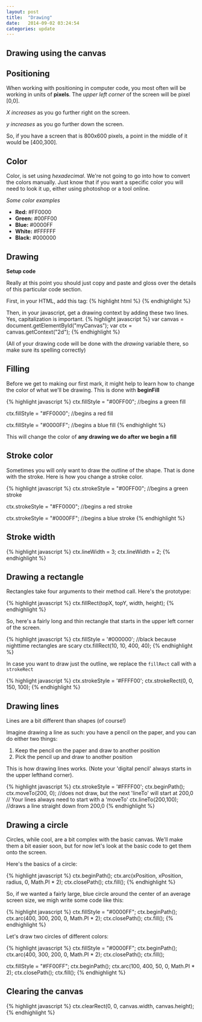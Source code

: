 ```yaml
---
layout: post
title:  "Drawing"
date:   2014-09-02 03:24:54
categories: update
---
```


Drawing using the canvas
-------------------------


Positioning
--------------------------

When working with positioning in computer code, you most often will be working in units of **pixels**. The *upper left corner* of the screen will be pixel [0,0].

*X increases* as you go further right on the screen.

*y increases* as you go further down the screen.

So, if you have a screen that is 800x600 pixels, a point in the middle of it would be [400,300].

Color
-----------------------------

Color, is set using *hexadecimal*. We're not going to go into how to convert the colors manually. Just know that if you want a specific color you will need to look it up, either using photoshop or a tool online.

*Some color examples*

- **Red:** #FF0000
- **Green:** #00FF00
- **Blue:** #0000FF
- **White:** #FFFFFF
- **Black:** #000000

Drawing
------------------------------

**Setup code**

Really at this point you should just copy and paste and gloss over the details of this particular code section.

First, in your HTML, add this tag:
{% highlight html %}
<canvas id="myCanvas" width="800" height="600"></canvas>
{% endhighlight %}


Then, in your javascript, get a drawing context by adding these two lines. Yes, capitalization is important.
{% highlight javascript %}
var canvas = document.getElementById("myCanvas");
var ctx = canvas.getContext("2d");
{% endhighlight %}

(All of your drawing code will be done with the *drawing* variable there, so make sure its spelling correctly)


Filling
---------------------------

Before we get to making our first mark, it might help to learn how to change the color of what we'll be drawing. This is done with **beginFill**

{% highlight javascript %}
ctx.fillStyle = "#00FF00"; //begins a green fill

ctx.fillStyle = "#FF0000"; //begins a red fill

ctx.fillStyle = "#0000FF"; //begins a blue fill
{% endhighlight %}

This will change the color of **any drawing we do after we begin a fill**

Stroke color
---------------------------------

Sometimes you will only want to draw the outline of the shape. That is done with the stroke. Here is how you change a stroke color.

{% highlight javascript %}
ctx.strokeStyle = "#00FF00"; //begins a green stroke

ctx.strokeStyle = "#FF0000"; //begins a red stroke

ctx.strokeStyle = "#0000FF"; //begins a blue stroke
{% endhighlight %}


Stroke width
-------------------------------

{% highlight javascript %}
ctx.lineWidth = 3;
ctx.lineWidth = 2;
{% endhighlight %}

Drawing a rectangle
-------------------------------

Rectangles take four arguments to their method call. Here's the prototype:

{% highlight javascript %}
ctx.fillRect(topX, topY, width, height);
{% endhighlight %}

So, here's a fairly long and thin rectangle that starts in the upper left corner of the screen.

{% highlight javascript %}
ctx.fillStyle = '#000000'; //black because nighttime rectangles are scary
ctx.fillRect(10, 10, 400, 40);
{% endhighlight %}

In case you want to draw just the outline, we replace the `fillRect` call with a `strokeRect`

{% highlight javascript %}
ctx.strokeStyle = '#FFFF00';
ctx.strokeRect(0, 0, 150, 100);
{% endhighlight %}

Drawing lines
-----------------------------------

Lines are a bit different than shapes (of course!)

Imagine drawing a line as such: you have a pencil on the paper, and you can do either two things:

1. Keep the pencil on the paper and draw to another position
2. Pick the pencil up and draw to another position

This is how drawing lines works. (Note your 'digital pencil' always starts in the upper lefthand corner).

{% highlight javascript %}
ctx.strokeStyle = '#FFFF00';
ctx.beginPath();
ctx.moveTo(200, 0); //does not draw, but the next 'lineTo' will start at 200,0
						// Your lines always need to start with a 'moveTo'
ctx.lineTo(200,100); //draws a line straight down from 200,0
{% endhighlight %}

Drawing a circle
---------------------------

Circles, while cool, are a bit complex with the basic canvas. We'll make them a bit easier soon, but for now let's look at the basic code to get them onto the screen.

Here's the basics of a circle:

{% highlight javascript %}
ctx.beginPath();
ctx.arc(xPosition, xPosition, radius, 0, Math.PI * 2);
ctx.closePath();
ctx.fill();
{% endhighlight %}

So, if we wanted a fairly large, blue circle around the center of an average screen size, we migh write some code like this:

{% highlight javascript %}
ctx.fillStyle = "#0000FF"; 
ctx.beginPath();
ctx.arc(400, 300, 200, 0, Math.PI * 2);
ctx.closePath();
ctx.fill();
{% endhighlight %}

Let's draw two circles of different colors:

{% highlight javascript %}
ctx.fillStyle = "#0000FF"; 
ctx.beginPath();
ctx.arc(400, 300, 200, 0, Math.PI * 2);
ctx.closePath();
ctx.fill();

ctx.fillStyle = "#FF00FF"; 
ctx.beginPath();
ctx.arc(100, 400, 50, 0, Math.PI * 2);
ctx.closePath();
ctx.fill();
{% endhighlight %}

Clearing the canvas
-----------------------------------

{% highlight javascript %}
ctx.clearRect(0, 0, canvas.width, canvas.height);
{% endhighlight %}